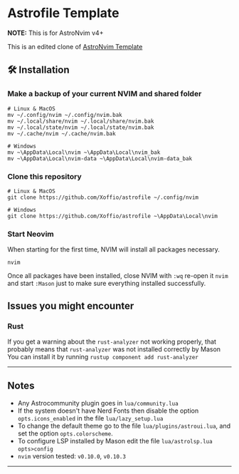 # Astrofile Template

**NOTE:** This is for AstroNvim v4+

This is an edited clone of [AstroNvim Template](https://github.com/AstroNvim/template)

## 🛠️ Installation

### Make a backup of your current NVIM and shared folder

```shell
# Linux & MacOS
mv ~/.config/nvim ~/.config/nvim.bak
mv ~/.local/share/nvim ~/.local/share/nvim.bak
mv ~/.local/state/nvim ~/.local/state/nvim.bak
mv ~/.cache/nvim ~/.cache/nvim.bak

# Windows
mv ~\AppData\Local\nvim ~\AppData\Local\nvim_bak
mv ~\AppData\Local\nvim-data ~\AppData\Local\nvim-data_bak
```

### Clone this repository

```shell
# Linux & MacOS
git clone https://github.com/Xoffio/astrofile ~/.config/nvim

# Windows
git clone https://github.com/Xoffio/astrofile ~\AppData\Local\nvim
```

### Start Neovim

When starting for the first time, NVIM will install all packages necessary.

```shell
nvim
```

Once all packages have been installed, close NVIM with `:wq` re-open it `nvim` and start `:Mason` just to make sure
everything installed successfully.

## Issues you might encounter

### Rust

If you get a warning about the `rust-analyzer` not working properly, that probably means that `rust-analyzer` was not installed correctly by Mason
You can install it by running `rustup component add rust-analyzer`

---

## Notes

- Any Astrocommunity plugin goes in `lua/community.lua`
- If the system doesn't have Nerd Fonts then disable the option `opts.icons_enabled` in the file `lua/lazy_setup.lua`
- To change the default theme go to the file `lua/plugins/astroui.lua`, and set the option `opts.colorscheme`.
- To configure LSP installed by Mason edit the file `lua/astrolsp.lua` `opts>config`
- `nvim` version tested: `v0.10.0`, `v0.10.3`

---

